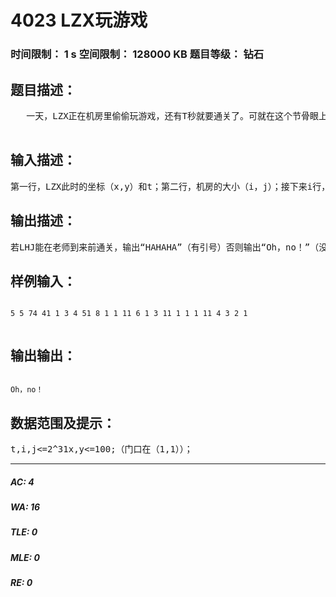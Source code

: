 # 4023 LZX玩游戏   
### 时间限制： 1 s     空间限制： 128000 KB     题目等级： 钻石  
## 题目描述：  

<pre>
   一天，LZX正在机房里偷偷玩游戏，还有T秒就要通关了。可就在这个节骨眼上，老师突然出现在门口，并发现了他可疑的行为，朝他走去。可机房里有些地方摆了椅子，老师需要花额外的时间来移开椅子（LZX的防御工事？？？？？？）。设LZX可以在通关后瞬间关闭网页，请问他能逃过老师的法眼吗？？？  

</pre>
  
  
## 输入描述：  

<pre>
第一行，LZX此时的坐标（x,y）和t；第二行，机房的大小（i，j）；接下来i行，每行j个数第m行n列代表老师经过m，n时需要的时间
</pre>
  
  
## 输出描述：  

<pre>
若LHJ能在老师到来前通关，输出“HAHAHA”（有引号）否则输出“Oh，no！”（没有引号）
</pre>
  
  
## 样例输入：  

<pre><code>
5 5 74 41 1 3 4 51 8 1 1 11 6 1 3 11 1 1 1 11 4 3 2 1  

</code></pre>
  
  
## 输出输出：  

<pre><code>
Oh，no！
</code></pre>
  
  
## 数据范围及提示：  

<pre>
t,i,j<=2^31x,y<=100;（门口在（1,1））；
</pre>
  
  
***  

##### AC: 4  
##### WA: 16  
##### TLE: 0  
##### MLE: 0  
##### RE: 0  
